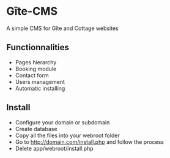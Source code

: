 Gîte-CMS
========

A simple CMS for Gîte and Cottage websites

Functionnalities
----------------

- Pages hierarchy
- Booking module
- Contact form
- Users management
- Automatic installing

Install
-------

- Configure your domain or subdomain
- Create database
- Copy all the files into your webroot folder
- Go to http://domain.com/install.php and follow the process
- Delete app/webroot/install.php